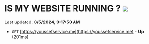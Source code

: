 # IS MY WEBSITE RUNNING ? [![](https://img.shields.io/static/v1?label=Sponsor&message=%E2%9D%A4&logo=GitHub&color=%23fe8e86)](https://github.com/sponsors/<username>)

Last updated: **3/5/2024, 9:17:53 AM**

- `GET` [https://youssefservice.me](https://youssefservice.me) - **Up** (201ms)
